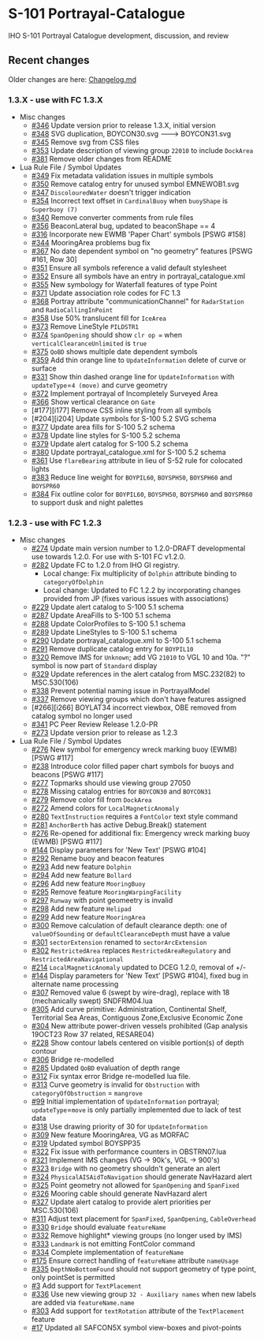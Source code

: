 # S-101 Portrayal-Catalogue
IHO S-101 Portrayal Catalogue development, discussion, and review

[i3]: https://github.com/iho-ohi/S-101_Portrayal-Catalogue/issues/3
[i17]: https://github.com/iho-ohi/S-101_Portrayal-Catalogue/issues/17
[i99]: https://github.com/iho-ohi/S-101_Portrayal-Catalogue/issues/99
[i144]: https://github.com/iho-ohi/S-101_Portrayal-Catalogue/issues/144
[i175]: https://github.com/iho-ohi/S-101_Portrayal-Catalogue/issues/175
[i214]: https://github.com/iho-ohi/S-101_Portrayal-Catalogue/issues/214
[i224]: https://github.com/iho-ohi/S-101_Portrayal-Catalogue/issues/224
[i226]: https://github.com/iho-ohi/S-101_Portrayal-Catalogue/issues/226
[i228]: https://github.com/iho-ohi/S-101_Portrayal-Catalogue/issues/228
[i229]: https://github.com/iho-ohi/S-101_Portrayal-Catalogue/issues/229
[i238]: https://github.com/iho-ohi/S-101_Portrayal-Catalogue/issues/238
[i272]: https://github.com/iho-ohi/S-101_Portrayal-Catalogue/issues/272
[i273]: https://github.com/iho-ohi/S-101_Portrayal-Catalogue/issues/273
[i274]: https://github.com/iho-ohi/S-101_Portrayal-Catalogue/issues/274
[i276]: https://github.com/iho-ohi/S-101_Portrayal-Catalogue/issues/276
[i277]: https://github.com/iho-ohi/S-101_Portrayal-Catalogue/issues/277
[i278]: https://github.com/iho-ohi/S-101_Portrayal-Catalogue/issues/278
[i279]: https://github.com/iho-ohi/S-101_Portrayal-Catalogue/issues/279
[i280]: https://github.com/iho-ohi/S-101_Portrayal-Catalogue/issues/280
[i281]: https://github.com/iho-ohi/S-101_Portrayal-Catalogue/issues/281
[i282]: https://github.com/iho-ohi/S-101_Portrayal-Catalogue/issues/282
[i285]: https://github.com/iho-ohi/S-101_Portrayal-Catalogue/issues/285
[i287]: https://github.com/iho-ohi/S-101_Portrayal-Catalogue/issues/287
[i288]: https://github.com/iho-ohi/S-101_Portrayal-Catalogue/issues/288
[i289]: https://github.com/iho-ohi/S-101_Portrayal-Catalogue/issues/289
[i290]: https://github.com/iho-ohi/S-101_Portrayal-Catalogue/issues/290
[i291]: https://github.com/iho-ohi/S-101_Portrayal-Catalogue/issues/291
[i292]: https://github.com/iho-ohi/S-101_Portrayal-Catalogue/issues/292
[i293]: https://github.com/iho-ohi/S-101_Portrayal-Catalogue/issues/293
[i294]: https://github.com/iho-ohi/S-101_Portrayal-Catalogue/issues/294
[i295]: https://github.com/iho-ohi/S-101_Portrayal-Catalogue/issues/295
[i296]: https://github.com/iho-ohi/S-101_Portrayal-Catalogue/issues/296
[i297]: https://github.com/iho-ohi/S-101_Portrayal-Catalogue/issues/297
[i298]: https://github.com/iho-ohi/S-101_Portrayal-Catalogue/issues/298
[i299]: https://github.com/iho-ohi/S-101_Portrayal-Catalogue/issues/299
[i300]: https://github.com/iho-ohi/S-101_Portrayal-Catalogue/issues/300
[i301]: https://github.com/iho-ohi/S-101_Portrayal-Catalogue/issues/301
[i302]: https://github.com/iho-ohi/S-101_Portrayal-Catalogue/issues/302
[i303]: https://github.com/iho-ohi/S-101_Portrayal-Catalogue/issues/303
[i307]: https://github.com/iho-ohi/S-101_Portrayal-Catalogue/issues/307
[i305]: https://github.com/iho-ohi/S-101_Portrayal-Catalogue/issues/305
[i304]: https://github.com/iho-ohi/S-101_Portrayal-Catalogue/issues/304
[i306]: https://github.com/iho-ohi/S-101_Portrayal-Catalogue/issues/306
[i309]: https://github.com/iho-ohi/S-101_Portrayal-Catalogue/issues/309
[i311]: https://github.com/iho-ohi/S-101_Portrayal-Catalogue/issues/311
[i312]: https://github.com/iho-ohi/S-101_Portrayal-Catalogue/issues/312
[i313]: https://github.com/iho-ohi/S-101_Portrayal-Catalogue/issues/313
[i316]: https://github.com/iho-ohi/S-101_Portrayal-Catalogue/issues/316
[i318]: https://github.com/iho-ohi/S-101_Portrayal-Catalogue/issues/318
[i319]: https://github.com/iho-ohi/S-101_Portrayal-Catalogue/issues/319
[i320]: https://github.com/iho-ohi/S-101_Portrayal-Catalogue/issues/320
[i321]: https://github.com/iho-ohi/S-101_Portrayal-Catalogue/issues/321
[i322]: https://github.com/iho-ohi/S-101_Portrayal-Catalogue/issues/322
[i323]: https://github.com/iho-ohi/S-101_Portrayal-Catalogue/issues/323
[i324]: https://github.com/iho-ohi/S-101_Portrayal-Catalogue/issues/324
[i325]: https://github.com/iho-ohi/S-101_Portrayal-Catalogue/issues/325
[i326]: https://github.com/iho-ohi/S-101_Portrayal-Catalogue/issues/326
[i327]: https://github.com/iho-ohi/S-101_Portrayal-Catalogue/issues/327
[i329]: https://github.com/iho-ohi/S-101_Portrayal-Catalogue/issues/329
[i330]: https://github.com/iho-ohi/S-101_Portrayal-Catalogue/issues/330
[i331]: https://github.com/iho-ohi/S-101_Portrayal-Catalogue/issues/331
[i332]: https://github.com/iho-ohi/S-101_Portrayal-Catalogue/issues/332
[i333]: https://github.com/iho-ohi/S-101_Portrayal-Catalogue/issues/333
[i334]: https://github.com/iho-ohi/S-101_Portrayal-Catalogue/issues/334
[i335]: https://github.com/iho-ohi/S-101_Portrayal-Catalogue/issues/335
[i336]: https://github.com/iho-ohi/S-101_Portrayal-Catalogue/issues/336
[i337]: https://github.com/iho-ohi/S-101_Portrayal-Catalogue/issues/337
[i338]: https://github.com/iho-ohi/S-101_Portrayal-Catalogue/issues/338
[i340]: https://github.com/iho-ohi/S-101_Portrayal-Catalogue/issues/340
[i341]: https://github.com/iho-ohi/S-101_Portrayal-Catalogue/issues/341
[i344]: https://github.com/iho-ohi/S-101_Portrayal-Catalogue/issues/344
[i345]: https://github.com/iho-ohi/S-101_Portrayal-Catalogue/issues/345
[i346]: https://github.com/iho-ohi/S-101_Portrayal-Catalogue/issues/346
[i347]: https://github.com/iho-ohi/S-101_Portrayal-Catalogue/issues/347
[i348]: https://github.com/iho-ohi/S-101_Portrayal-Catalogue/issues/348
[i349]: https://github.com/iho-ohi/S-101_Portrayal-Catalogue/issues/349
[i350]: https://github.com/iho-ohi/S-101_Portrayal-Catalogue/issues/350
[i351]: https://github.com/iho-ohi/S-101_Portrayal-Catalogue/issues/351
[i352]: https://github.com/iho-ohi/S-101_Portrayal-Catalogue/issues/352
[i353]: https://github.com/iho-ohi/S-101_Portrayal-Catalogue/issues/353
[i354]: https://github.com/iho-ohi/S-101_Portrayal-Catalogue/issues/354
[i355]: https://github.com/iho-ohi/S-101_Portrayal-Catalogue/issues/355
[i356]: https://github.com/iho-ohi/S-101_Portrayal-Catalogue/issues/356
[i358]: https://github.com/iho-ohi/S-101_Portrayal-Catalogue/issues/358
[i359]: https://github.com/iho-ohi/S-101_Portrayal-Catalogue/issues/359
[i361]: https://github.com/iho-ohi/S-101_Portrayal-Catalogue/issues/361
[i366]: https://github.com/iho-ohi/S-101_Portrayal-Catalogue/issues/366
[i367]: https://github.com/iho-ohi/S-101_Portrayal-Catalogue/issues/367
[i368]: https://github.com/iho-ohi/S-101_Portrayal-Catalogue/issues/368
[i371]: https://github.com/iho-ohi/S-101_Portrayal-Catalogue/issues/371
[i372]: https://github.com/iho-ohi/S-101_Portrayal-Catalogue/issues/372
[i373]: https://github.com/iho-ohi/S-101_Portrayal-Catalogue/issues/373
[i374]: https://github.com/iho-ohi/S-101_Portrayal-Catalogue/issues/374
[i375]: https://github.com/iho-ohi/S-101_Portrayal-Catalogue/issues/375
[i377]: https://github.com/iho-ohi/S-101_Portrayal-Catalogue/issues/377
[i378]: https://github.com/iho-ohi/S-101_Portrayal-Catalogue/issues/378
[i379]: https://github.com/iho-ohi/S-101_Portrayal-Catalogue/issues/379
[i380]: https://github.com/iho-ohi/S-101_Portrayal-Catalogue/issues/380
[i381]: https://github.com/iho-ohi/S-101_Portrayal-Catalogue/issues/381
[i383]: https://github.com/iho-ohi/S-101_Portrayal-Catalogue/issues/383
[i384]: https://github.com/iho-ohi/S-101_Portrayal-Catalogue/issues/384

## Recent changes
Older changes are here: [Changelog.md](Changelog.md)

### 1.3.X - use with FC 1.3.X
* Misc changes
	* [#346][i346] Update version prior to release 1.3.X, initial version
	* [#348][i348] SVG <fileName> duplication, BOYCON30.svg ---> BOYCON31.svg
	* [#345][i345] Remove svg from CSS files
 	* [#353][i353] Update description of viewing group `22010` to include `DockArea`
  	* [#381][i381] Remove older changes from README
* Lua Rule File / Symbol Updates
	* [#349][i349] Fix metadata validation issues in multiple symbols
 	* [#350][i350] Remove catalog entry for unused symbol EMNEWOB1.svg
  	* [#347][i347] `DiscolouredWater` doesn't trigger indication
  	* [#354][i354] Incorrect text offset in `CardinalBuoy` when `buoyShape` is `Superbuoy (7)`
	* [#340][i340] Remove converter comments from rule files
	* [#356][i356] BeaconLateral bug, updated to beaconShape == 4	
	* [#316][i316] Incorporate new EWMB 'Paper Chart' symbols [PSWG #158]	
	* [#344][i344] MooringArea problems bug fix
	* [#367][i367] No date dependent symbol on "no geometry" features [PSWG #161, Row 30]
 	* [#351][i351] Ensure all symbols reference a valid default stylesheet
  	* [#352][i352] Ensure all symbols have an entry in portrayal_catalogue.xml
  	* [#355][i355] New symbology for Waterfall features of type Point
  	* [#371][i371] Update association role codes for FC 1.3
  	* [#368][i368] Portray attribute "communicationChannel" for `RadarStation` and `RadioCallingInPoint`
  	* [#358][i358] Use 50% translucent fill for `IceArea`
  	* [#373][i373] Remove LineStyle `PILDSTR1`
  	* [#374][i374] `SpanOpening` should show `clr op ∞` when `verticalClearanceUnlimited` is `true`
  	* [#375][i375] `QoBD` shows multiple date dependent symbols
  	* [#359][i359] Add thin orange line to `UpdateInformation` delete of curve or surface
  	* [#331][i331] Show thin dashed orange line for `UpdateInformation` with `updateType`=`4 (move)` and curve geometry
  	* [#372][i372] Implement portrayal of Incompletely Surveyed Area
  	* [#366][i366] Show vertical clearance on `Gate`
  	* [#177][i177] Remove CSS inline styling from all symbols
  	* [#204][i204] Update symbols for S-100 5.2 SVG schema
  	* [#377][i377] Update area fills for S-100 5.2 schema
  	* [#378][i378] Update line styles for S-100 5.2 schema
  	* [#379][i379] Update alert catalog for S-100 5.2 schema
  	* [#380][i380] Update portrayal_catalogue.xml for S-100 5.2 schema
  	* [#361][i361] Use `flareBearing` attribute in lieu of S-52 rule for colocated lights
  	* [#383][i383] Reduce line weight for `BOYPIL60`, `BOYSPH50`, `BOYSPH60` and `BOYSPR60`
  	* [#384][i384] Fix outline color for `BOYPIL60`, `BOYSPH50`, `BOYSPH60` and `BOYSPR60` to support dusk and night palettes

### 1.2.3 - use with FC 1.2.3
* Misc changes
	* [#274][i274] Update main version number to 1.2.0-DRAFT developmental use towards 1.2.0. For use with S-101 FC v1.2.0.
 	* [#282][i282] Update FC to 1.2.0 from IHO GI registry.
 	    * Local change: Fix multiplicity of `Dolphin` attribute binding to `categoryOfDolphin`
 	    * Local change: Updated to FC 1.2.2 by incorporating changes provided from JP (fixes various issues with associations)
  	* [#229][i229] Update alert catalog to S-100 5.1 schema
  	* [#287][i287] Update AreaFills to S-100 5.1 schema
  	* [#288][i288] Update ColorProfiles to S-100 5.1 schema
  	* [#289][i289] Update LineStyles to S-100 5.1 schema
  	* [#290][i290] Update portrayal_catalogue.xml to S-100 5.1 schema
  	* [#291][i291] Remove duplicate catalog entry for `BOYPIL10`
  	* [#320][i320] Remove IMS for `Unknown`; add VG `21010` to VGL 10 and 10a. "?" symbol is now part of `Standard` display
  	* [#329][i329] Update references in the alert catalog from MSC.232(82) to MSC.530(106)
  	* [#338][i338] Prevent potential naming issue in PortrayalModel
  	* [#337][i337] Remove viewing groups which don't have features assigned
  	* [#266][i266] BOYLAT34 incorrect viewbox, OBE removed from catalog symbol no longer used
	* [#341][i341] PC Peer Review Release 1.2.0-PR
	* [#273][i273] Update version prior to release as 1.2.3
* Lua Rule File / Symbol Updates
	* [#276][i276] New symbol for emergency wreck marking buoy (EWMB) [PSWG #117]
	* [#238][i238] Introduce color filled paper chart symbols for buoys and beacons [PSWG #117]
 	* [#277][i277] Topmarks should use viewing group 27050
  	* [#278][i278] Missing catalog entries for `BOYCON30` and `BOYCON31`
  	* [#279][i279] Remove color fill from `DockArea`
  	* [#272][i272] Amend colors for `LocalMagneticAnomaly`
  	* [#280][i280] `TextInstruction` requires a `FontColor` text style command
  	* [#281][i281] `AnchorBerth` has active Debug.Break() statement
  	* [#276][i276] Re-opened for additional fix: Emergency wreck marking buoy (EWMB) [PSWG #117]
  	* [#144][i144] Display parameters for 'New Text' [PSWG #104]
  	* [#292][i292] Rename buoy and beacon features
  	* [#293][i293] Add new feature `Dolphin`
  	* [#294][i294] Add new feature `Bollard`
  	* [#296][i296] Add new feature `MooringBuoy`
  	* [#295][i295] Remove feature `MooringWarpingFacility`
  	* [#297][i297] `Runway` with point geomeetry is invalid
  	* [#298][i298] Add new feature `Helipad`
  	* [#299][i299] Add new feature `MooringArea`
  	* [#300][i300] Remove calculation of default clearance depth: one of `valueOfSounding` or `defaultClearanceDepth` must have a value
  	* [#301][i301] `sectorExtension` renamed to `sectorArcExtension`
  	* [#302][i302] `RestrictedArea` replaces `RestrictedAreaRegulatory` and `RestrictedAreaNavigational`
	* [#214][i214] `LocalMagneticAnomaly` updated to DCEG 1.2.0, removal of +/-
	* [#144][i144] Display parameters for 'New Text' [PSWG #104], fixed bug in alternate name processing
	* [#307][i307] Removed value 6 (swept by wire-drag), replace with 18 (mechanically swept) SNDFRM04.lua
	* [#305][i305] Add curve primitive: Administration, Continental Shelf, Territorial Sea Areas, Contiguous Zone,Exclusive Economic Zone
	* [#304][i304] New attribute power-driven vessels prohibited (Gap analysis 19OCT23 Row 37 related, RESARE04)
	* [#228][i228] Show contour labels centered on visible portion(s) of depth contour
	* [#306][i306] Bridge re-modelled
 	* [#285][i285] Updated `QoBD` evaluation of depth range
	* [#312][i312] Fix syntax error Bridge re-modelled lua file.
 	* [#313][i313] Curve geometry is invalid for `Obstruction` with `categoryOfObstruction` = `mangrove`
  	* [#99][i99] Initial implementation of `UpdateInformation` portrayal; `updateType`=`move` is only partially implemented due to lack of test data
  	* [#318][i318] Use drawing priority of 30 for `UpdateInformation`
  	* [#309][i309] New feature MooringArea, VG as MORFAC
	* [#319][i319] Updated symbol BOYSPP35
 	* [#322][i322] Fix issue with performance counters in OBSTRN07.lua
  	* [#321][i321] Implement IMS changes (VG -> 90k's, VGL -> 900's)
  	* [#323][i323] `Bridge` with no geometry shouldn't generate an alert
  	* [#324][i324] `PhysicalAISAidToNavigation` should generate NavHazard alert
  	* [#325][i325] Point geometry not allowed for `SpanOpening` and `SpanFixed`
  	* [#326][i326] Mooring cable should generate NavHazard alert
  	* [#327][i327] Update alert catalog to provide alert priorities per MSC.530(106)
  	* [#311][i311] Adjust text placement for `SpanFixed`, `SpanOpening`, `CableOverhead`
  	* [#330][i330] `Bridge` should evaluate `featureName`
  	* [#332][i332] Remove highlight* viewing groups (no longer used by IMS)
  	* [#333][i333] `Landmark` is not emitting FontColor command
  	* [#334][i334] Complete implementation of `featureName`
  	* [#175][i175] Ensure correct handling of `featureName` attribute `nameUsage`
  	* [#335][i335] `DepthNoBottomFound` should not support geometry of type point, only pointSet is permitted
  	* [#3][i3] Add support for `TextPlacement`
  	* [#336][i336] Use new viewing group `32 - Auxiliary names` when new labels are added via `featureName.name`
  	* [#303][i303] Add support for `textRotation` attribute of the `TextPlacement` feature
  	* [#17][i17] Updated all SAFCON5X symbol view-boxes and pivot-points 
